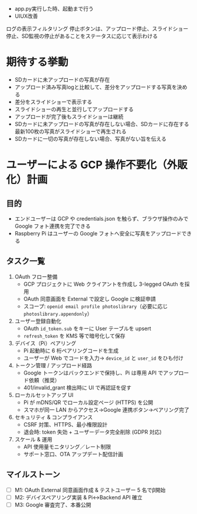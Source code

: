 <!-- - sunoでbgm生成 -->
<!-- - kill slideshowの強化 -->
<!-- - 監視中に挿入した時、permission errorがでる -->
<!-- - アンマウントのパス DCIMがあればアンマウント（監視と同じ方法） -->
- app.py実行した時、起動まで行う
- UIUX改善
<!-- アップロードする写真がなければ、最近の100枚を再生する（その旨表示する） -->
ログの表示フィルタリング
停止ボタンは、アップロード停止、スライドショー停止、SD監視の停止があることをステータスに応じて表示わける

# 期待する挙動
- SDカードに未アップロードの写真が存在
- アップロード済み写真logと比較して、差分をアップロードする写真を決める
- 差分をスライドショーで表示する
- スライドショーの再生と並行してアップロードする
- アップロードが完了後もスライドショーは継続
- SDカードに未アップロードの写真が存在しない場合、SDカードに存在する最新100枚の写真がスライドショーで再生される
- SDカードに一切の写真が存在しない場合、写真がない旨を伝える

# ユーザーによる GCP 操作不要化（外販化）計画
## 目的
- エンドユーザーは GCP や credentials.json を触らず、ブラウザ操作のみで Google フォト連携を完了できる
- Raspberry Pi はユーザーの Google フォトへ安全に写真をアップロードできる

## タスク一覧
1. OAuth フロー整備
   - GCP プロジェクトに Web クライアントを作成し 3-legged OAuth を採用
   - OAuth 同意画面を External で設定し Google に検証申請
   - スコープ: `openid email profile photoslibrary`（必要に応じ `photoslibrary.appendonly`）
2. ユーザー登録自動化
   - OAuth `id_token.sub` をキーに User テーブルを upsert
   - `refresh_token` を KMS 等で暗号化して保存
3. デバイス（Pi）ペアリング
   - Pi 起動時に 6 桁ペアリングコードを生成
   - ユーザーが Web でコードを入力→ `device_id` と `user_id` をひも付け
4. トークン管理 / アップロード経路
   - Google トークンはバックエンドで保持し、Pi は専用 API でアップロード依頼（推奨）
   - 401/invalid_grant 検出時に UI で再認証を促す
5. ローカルセットアップ UI
   - Pi が mDNS/QR でローカル設定ページ (HTTPS) を公開
   - スマホが同一 LAN からアクセス→Google 連携ボタン→ペアリング完了
6. セキュリティ & コンプライアンス
   - CSRF 対策、HTTPS、最小権限設計
   - 退会時: token 失効 + ユーザーデータ完全削除 (GDPR 対応)
7. スケール & 運用
   - API 使用量モニタリング／レート制限
   - サポート窓口、OTA アップデート配信計画

## マイルストーン
- [ ] M1: OAuth External 同意画面作成 & テストユーザー 5 名でβ開始
- [ ] M2: デバイスペアリング実装 & Pi↔Backend API 確立
- [ ] M3: Google 審査完了、本番公開